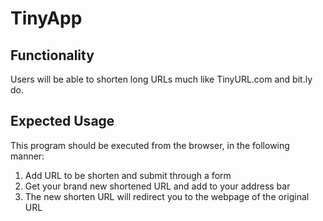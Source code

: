 # TinyApp

## Functionality

Users will be able to shorten long URLs much like TinyURL.com and bit.ly do.

## Expected Usage

This program should be executed from the browser, in the following manner:

1. Add URL to be shorten and submit through a form
2. Get your brand new shortened URL and add to your address bar
3. The new shorten URL will redirect you to the webpage of the original URL
